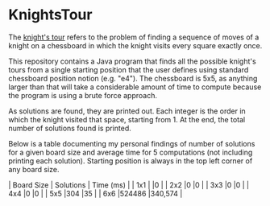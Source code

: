 KnightsTour
===========

The [knight's tour](https://en.wikipedia.org/wiki/Knight%27s_tour) refers to
the problem of finding a sequence of moves of a knight on a chessboard in which 
the knight visits every square exactly once. 

This repository contains a Java program that finds all the possible knight's tours
from a single starting position that the user defines using standard chessboard
position notion (e.g. "e4"). The chessboard is 5x5, as anything larger than that will
take a considerable amount of time to compute because the program is using a brute force approach.

As solutions are found, they are printed out. Each integer is the order in which the knight
visited that space, starting from 1. At the end, the total number of solutions found is printed.

Below is a table documenting my personal findings of number of solutions for a given board size
and average time for 5 computations (not including printing each solution). Starting position
is always in the top left corner of any board size.

| Board Size | Solutions | Time (ms) |
| 1x1        |           |0          |
| 2x2        |0          |0          |
| 3x3        |0          |0          |
| 4x4        |0          |0          |
| 5x5        |304        |35         |
| 6x6        |524486     |340,574    |